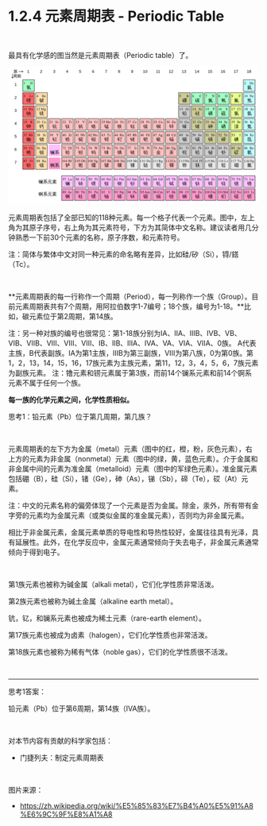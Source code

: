 # 1.2.4 元素周期表 - Periodic Table

<br>

最具有化学感的图当然是元素周期表（Periodic table）了。

![元素周期表](../../img/1.2.4-1.png)

元素周期表包括了全部已知的118种元素。每一个格子代表一个元素。图中，左上角为其原子序号，右上角为其元素符号，下方为其简体中文名称。建议读者用几分钟熟悉一下前30个元素的名称，原子序数，和元素符号。

注：简体与繁体中文对同一种元素的命名略有差异，比如硅/矽（Si），锝/鎝（Tc）。

<br>

**元素周期表的每一行称作一个周期（Period），每一列称作一个族（Group）。目前元素周期表共有7个周期，用阿拉伯数字1-7编号；18个族，编号为1-18。**比如，碳元素位于第2周期，第14族。

注：另一种对族的编号也很常见：第1-18族分别为IA、IIA、IIIB、IVB、VB、VIB、VIIB、VIII、VIII、VIII、IB、IIB、IIIA、IVA、VA、VIA、VIIA、0族。
A代表主族，B代表副族。IA为第1主族，IIIB为第三副族，VIII为第八族，0为第0族。第1，2，13，14，15，16，17族元素为主族元素，第11，12，3，4，5，6，7族元素为副族元素。
注：镥元素和铹元素属于第3族，而前14个镧系元素和前14个锕系元素不属于任何一个族。

**每一族的化学元素之间，化学性质相似。**

思考1：铅元素（Pb）位于第几周期，第几族？

<br>

元素周期表的左下方为金属（metal）元素（图中的红，橙，粉，灰色元素），右上方的元素为非金属（nonmetal）元素（图中的绿，黄，蓝色元素）。介于金属和非金属中间的元素为准金属（metalloid）元素（图中的军绿色元素）。准金属元素包括硼（B），硅（Si），锗（Ge），砷（As），锑（Sb），碲（Te），砹（At）元素。

注：中文的元素名称的偏旁体现了一个元素是否为金属。除金，汞外，所有带有金字旁的元素均为金属元素（或类似金属的准金属元素），否则均为非金属元素。

相比于非金属元素，金属元素单质的导电性和导热性较好，金属往往具有光泽，具有延展性。此外，在化学反应中，金属元素通常倾向于失去电子，非金属元素通常倾向于得到电子。

<br>

第1族元素也被称为碱金属（alkali metal），它们化学性质非常活泼。

第2族元素也被称为碱土金属（alkaline earth metal）。

钪，钇，和镧系元素也被成为稀土元素（rare-earth element）。

第17族元素也被成为卤素（halogen），它们化学性质也非常活泼。

第18族元素也被称为稀有气体（noble gas），它们的化学性质很不活泼。

<br>

---

思考1答案：

铅元素（Pb）位于第6周期，第14族（IVA族）。

<br>

对本节内容有贡献的科学家包括：

- 门捷列夫：制定元素周期表

<br>

图片来源：

- https://zh.wikipedia.org/wiki/%E5%85%83%E7%B4%A0%E5%91%A8%E6%9C%9F%E8%A1%A8